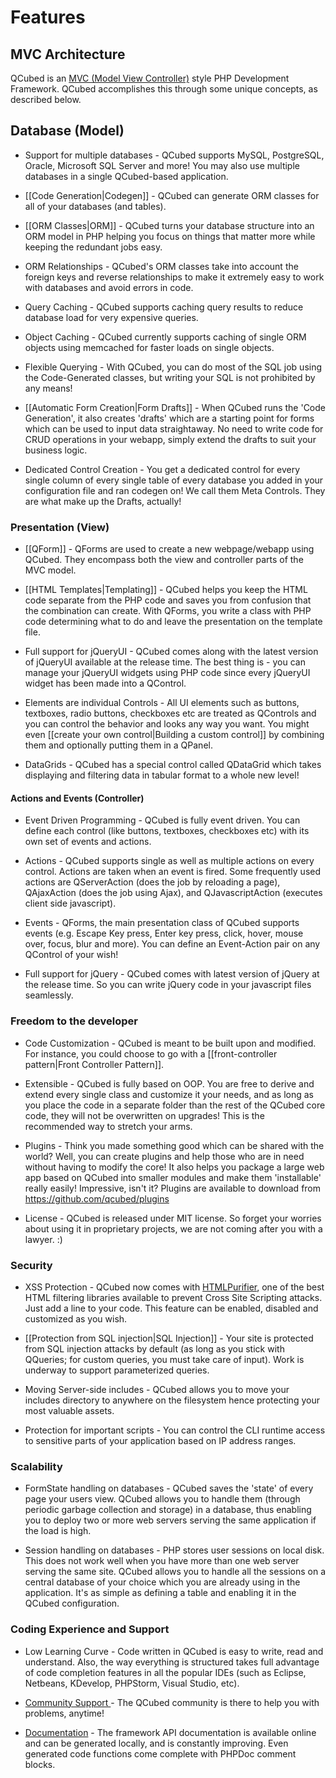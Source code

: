 # Features
## MVC Architecture

QCubed is an [MVC (Model View Controller)](http://en.wikipedia.org/wiki/Model%E2%80%93view%E2%80%93controller) style PHP Development Framework. QCubed accomplishes this through some unique concepts, as described below.

## Database (Model)

* Support for multiple databases - QCubed supports MySQL, PostgreSQL, Oracle, Microsoft SQL Server and more! You may also use multiple databases in a single QCubed-based application.

* [[Code Generation|Codegen]] - QCubed can generate ORM classes for all of your databases (and tables).

* [[ORM Classes|ORM]] - QCubed turns your database structure into an ORM model in PHP helping you focus on things that matter more while keeping the redundant jobs easy.

* ORM Relationships - QCubed's ORM classes take into account the foreign keys and reverse relationships to make it extremely easy to work with databases and avoid errors in code.

* Query Caching - QCubed supports caching query results to reduce database load for very expensive queries.

* Object Caching - QCubed currently supports caching of single ORM objects using memcached for faster loads on single objects.

* Flexible Querying - With QCubed, you can do most of the SQL job using the Code-Generated classes, but writing your SQL is not prohibited by any means!

* [[Automatic Form Creation|Form Drafts]] - When QCubed runs the 'Code Generation', it also creates 'drafts' which are a starting point for forms which can be used to input data straightaway. No need to write code for CRUD operations in your webapp, simply extend the drafts to suit your business logic.

* Dedicated Control Creation - You get a dedicated control for every single column of every single table of every database you added in your configuration file and ran codegen on! We call them Meta Controls. They are what make up the Drafts, actually!

### Presentation (View)

* [[QForm]] - QForms are used to create a new webpage/webapp using QCubed. They encompass both the view and controller parts of the MVC model.

* [[HTML Templates|Templating]] - QCubed helps you keep the HTML code separate from the PHP code and saves you from confusion that the combination can create. With QForms, you write a class with PHP code determining what to do and leave the presentation on the template file.

* Full support for jQueryUI - QCubed comes along with the latest version of jQueryUI available at the release time. The best thing is - you can manage your jQueryUI widgets using PHP code since every jQueryUI widget has been made into a QControl.

* Elements are individual Controls - All UI elements such as buttons, textboxes, radio buttons, checkboxes etc are treated as QControls and you can control the behavior and looks any way you want. You might even [[create your own control|Building a custom control]] by combining them and optionally putting them in a QPanel.

* DataGrids - QCubed has a special control called QDataGrid which takes displaying and filtering data in tabular format to a whole new level!

#### Actions and Events (Controller)

* Event Driven Programming - QCubed is fully event driven. You can define each control (like buttons, textboxes, checkboxes etc) with its own set of events and actions.

* Actions - QCubed supports single as well as multiple actions on every control. Actions are taken when an event is fired. Some frequently used actions are QServerAction (does the job by reloading a page), QAjaxAction (does the job using Ajax), and QJavascriptAction (executes client side javascript).

* Events - QForms, the main presentation class of QCubed supports events (e.g. Escape Key press, Enter key press, click, hover, mouse over, focus, blur and more). You can define an Event-Action pair on any QControl of your wish!

* Full support for jQuery - QCubed comes with latest version of jQuery at the release time. So you can write jQuery code in your javascript files seamlessly.

### Freedom to the developer

* Code Customization - QCubed is meant to be built upon and modified. For instance, you could choose to go with a [[front-controller pattern|Front Controller Pattern]].

* Extensible - QCubed is fully based on OOP. You are free to derive and extend every single class and customize it your needs, and as long as you place the code in a separate folder than the rest of the QCubed core code, they will not be overwritten on upgrades! This is the recommended way to stretch your arms.

* Plugins - Think you made something good which can be shared with the world? Well, you can create plugins and help those who are in need without having to modify the core! It also helps you package a large web app based on QCubed into smaller modules and make them 'installable' really easily! Impressive, isn't it? Plugins are available to download from https://github.com/qcubed/plugins

* License - QCubed is released under MIT license. So forget your worries about using it in proprietary projects, we are not coming after you with a lawyer. :)

### Security

* XSS Protection - QCubed now comes with [HTMLPurifier](http://htmlpurifier.org/), one of the best HTML filtering libraries available to prevent Cross Site Scripting attacks. Just add a line to your code. This feature can be enabled, disabled and customized as you wish.

* [[Protection from SQL injection|SQL Injection]] - Your site is protected from SQL injection attacks by default (as long as you stick with QQueries; for custom queries, you must take care of input). Work is underway to support parameterized queries.

* Moving Server-side includes - QCubed allows you to move your includes directory to anywhere on the filesystem hence protecting your most valuable assets.

* Protection for important scripts - You can control the CLI runtime access to sensitive parts of your application based on IP address ranges.

### Scalability

* FormState handling on databases - QCubed saves the 'state' of every page your users view. QCubed allows you to handle them (through periodic garbage collection and storage) in a database, thus enabling you to deploy two or more web servers serving the same application if the load is high.

* Session handling on databases - PHP stores user sessions on local disk. This does not work well when you have more than one web server serving the same site. QCubed allows you to handle all the sessions on a central database of your choice which you are already using in the application. It's as simple as defining a table and enabling it in the QCubed configuration.

### Coding Experience and Support

* Low Learning Curve - Code written in QCubed is easy to write, read and understand. Also, the way everything is structured takes full advantage of code completion features in all the popular IDEs (such as Eclipse, Netbeans, KDevelop, PHPStorm, Visual Studio, etc).

* [Community Support ](https://github.com/organizations/qcubed/teams/235645)- The QCubed community is there to help you with problems, anytime!

* [Documentation](http://api.qcu.be/) - The framework API documentation is available online and can be generated locally, and is constantly improving. Even generated code functions come complete with PHPDoc comment blocks.
